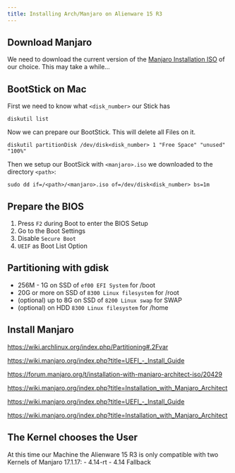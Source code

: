 ```yaml
---
title: Installing Arch/Manjaro on Alienware 15 R3
---
```


## Download Manjaro
We need to download the current version of the [Manjaro Installation ISO](https://manjaro.org/get-manjaro/) of our choice.
This may take a while...


## BootStick on Mac
First we need to know what `<disk_number>` our Stick has
    
    diskutil list
    
Now we can prepare our BootStick. This will delete all Files on it.
    
    diskutil partitionDisk /dev/disk<disk_number> 1 "Free Space" "unused" "100%"

Then we setup our BootSick with `<manjaro>.iso` we downloaded to the directory `<path>`:
    
    sudo dd if=/<path>/<manjaro>.iso of=/dev/disk<disk_number> bs=1m
    
    
## Prepare the BIOS
1. Press `F2` during Boot to enter the BIOS Setup
2. Go to the Boot Settings
3. Disable `Secure Boot`
4. `UEIF` as Boot List Option


## Partitioning with gdisk
- 256M - 1G on SSD of `ef00 EFI System` for /boot
- 20G or more on SSD of `8300 Linux filesystem` for /root 
- (optional) up to 8G on SSD of `8200 Linux swap` for SWAP 
- (optional) on HDD `8300 Linux filesystem` for /home 


## Install Manjaro

https://wiki.archlinux.org/index.php/Partitioning#.2Fvar

https://wiki.manjaro.org/index.php?title=UEFI_-_Install_Guide

https://forum.manjaro.org/t/installation-with-manjaro-architect-iso/20429

https://wiki.manjaro.org/index.php?title=Installation_with_Manjaro_Architect

https://wiki.manjaro.org/index.php?title=UEFI_-_Install_Guide

https://wiki.manjaro.org/index.php?title=Installation_with_Manjaro_Architect



## The Kernel chooses the User
At this time our Machine the Alienware 15 R3 is only compatible with two Kernels of Manjaro 17.1.17:
    - 4.14-rt
    - 4.14 Fallback


